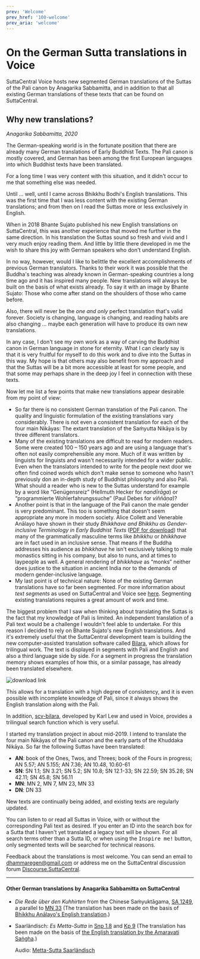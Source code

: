 ```yaml
---
prev: 'Welcome'
prev_href: '100-welcome'
prev_aria: 'welcome'
---
```

# On the German Sutta translations in Voice

SuttaCentral Voice hosts new segmented German translations of the Suttas of the Pali canon by Anagarika Sabbamitta, and in addition to that all existing German translations of these texts that can be found on SuttaCentral.
## Why new translations?

*Anagarika Sabbamitta, 2020*

The German-speaking world is in the fortunate position that there are already many German translations of Early Buddhist Texts. The Pali canon is mostly covered, and German has been among the first European languages into which Buddhist texts have been translated.

For a long time I was very content with this situation, and it didn't occur to me that something else was needed.

Until … well, until I came across Bhikkhu Bodhi's English translations. This was the first time that I was less content with the existing German translations; and from then on I read the Suttas more or less exclusively in English.

When in 2018 Bhante Sujato published his new English translations on SuttaCentral, this was another experience that moved me further in the same direction. In his translation the Suttas sound so fresh and vivid and I very much enjoy reading them. And little by little there developed in me the wish to share this joy with German speakers who don't understand English.

In no way, however, would I like to belittle the excellent accomplishments of previous German translators. Thanks to their work it was possible that the Buddha's teaching was already known in German-speaking countries a long time ago and it has inspired many people. New translations will always be built on the basis of what exists already. To say it with an image by Bhante Sujato: Those who come after stand on the shoulders of those who came before.

Also, there will never be the *one and only* perfect translation that's valid forever. Society is changing, language is changing, and reading habits are also changing … maybe each generation will have to produce its own new translations.

In any case, I don't see my own work as a way of carving the Buddhist canon in German language in stone for eternity. What I can clearly say is that it is very fruitful for myself to do this work and to dive into the Suttas in this way. My hope is that others may also benefit from my approach and that the Suttas will be a bit more accessible at least for some people, and that some may perhaps share in the deep joy I feel in connection with these texts.

Now let me list a few points that make new translations appear desirable from my point of view:

- So far there is no consistent German translation of the Pali canon. The quality and linguistic formulation of the existing translations vary considerably. There is not even a consistent translation for each of the four main Nikāyas: The extant translation of the Saṁyutta Nikāya is by three different translators.
- Many of the existing translations are difficult to read for modern readers. Some were created 100 – 150 years ago and are using a language that's often not easily comprehensible any more. Much of it was written by linguists for linguists and wasn't necessarily intended for a wider public. Even when the translators intended to write for the people next door we often find coined words which don't make sense to someone who hasn't previously don an in-depth study of Buddhist philosophy and also Pali. What should a reader who is new to the Suttas understand for example by a word like “Genügensreiz” (Hellmuth Hecker for *nandīrāga*) or “programmierte Wohlerfahrungssuche” (Paul Debes for *viññāṇa*)?
- Another point is that in the language of the Pali canon the male gender is very predominant. This too is something that doesn't seem appropriate any more in modern society. Alice Collett and Venerable Anālayo have shown in their study *Bhikkhave and Bhikkhu as Gender-inclusive Terminology in Early Buddhist Texts* (<a href="http://blogs.dickinson.edu/buddhistethics/?s=analayo+bhikkhave" target="_blank">PDF for download</a>) that many of the grammatically masculine terms like *bhikkhu* or *bhikkhave* are in fact used in an inclusive sense. That means if the Buddha addresses his audience as *bhikkhave* he isn't exclusively talking to male monastics sitting in his company, but also to nuns, and at times to laypeople as well. A general rendering of *bhikkhave* as “monks” neither does justice to the situation in ancient India nor to the demands of modern gender-inclusive language.
- My last point is of technical nature: None of the existing German translations have so far been segmented. For more information about *text segments* as used on SuttaCentral and Voice see [here](/sc-voice/en/201-segmentation). Segmenting existing translations requires a great amount of work and time.

The biggest problem that I saw when thinking about translating the Suttas is the fact that my knowledge of Pali is limited. An independent translation of a Pali text would be a challenge I wouldn't feel able to undertake. For this reason I decided to rely on Bhante Sujato's new English translations. And it's extremely useful that the SuttaCentral development team is building the new computer-assisted translation software called <a href="https://bilara.suttacentral.net/" target="_blank">Bilara</a>, which allows for trilingual work. The text is displayed in segments with Pali and English and also a third language side by side. For a segment in progress the translation memory shows examples of how this, or a similar passage, has already been translated elsewhere.

![download link](/sc-voice/assets/img/bilara.png?raw=true)

This allows for a translation with a high degree of consistency, and it is even possible with incomplete knowledge of Pali, since it always shows the English translation along with the Pali.

In addition, <a href="https://www.npmjs.com/package/scv-bilara" target="_blank">scv-bilara</a>, developed by Karl Lew and used in Voice, provides a trilingual search function which is very useful.

I started my translation project in about mid-2019. I intend to translate the four main Nikāyas of the Pali canon and the early parts of the Khuddaka Nikāya. So far the following Suttas have been translated:
- **AN**: book of the Ones, Twos, and Threes; book of the Fours in progress; AN 5.57; AN 5.155; AN 7.36; AN 10.48, 10.60-61
- **SN**: SN 1.1; SN 3.21; SN 5.2; SN 10.8; SN 12.1-33; SN 22.59; SN 35.28; SN 42.11; SN 45.8; SN 56.11
- **MN**: MN 2, MN 7, MN 23, MN 33
- **DN**: DN 33

New texts are continually being added, and existing texts are regularly updated.

You can listen to or read all Suttas in Voice, with or without the corresponding Pali text as desired. If you enter an ID into the search box for a Sutta that I haven't yet translated a legacy text will be shown. For all search terms other than a Sutta ID, or when using the <kbd>Inspire me!</kbd> button, only segmented texts will be searched for technical reasons.

Feedback about the translations is most welcome. You can send an email to dhammaregen@gmail.com or address me on the SuttaCentral discussion forum <a href="https://discourse.suttacentral.net" target="_blank">Discourse.SuttaCentral</a>.

---
#### Other German translations by Anagarika Sabbamitta on SuttaCentral
- *Die Rede über den Kuhhirten* from the Chinese Saṁyuktāgama, <a href="https://suttacentral.net/sa1249/de/sabbamitta" target="_blank">SA 1249</a>, a parallel to <a href="https://voice.suttacentral.net/scv/index.html?r=0.02687837185806985#/sutta?search=mn33" target="_blank">MN 33</a> (The translation has been made on the basis of <a href="https://www.buddhismuskunde.uni-hamburg.de/personen/analayo" target="_blank">Bhikkhu Anālayo's English translation</a>.)
- Saarländisch: *Es Metta-Sutta* in <a href="https://suttacentral.net/snp1.8/sld/sabbamitta" target="_blank">Snp 1.8</a> and <a href="https://suttacentral.net/kp9/sld/sabbamitta" target="_blank">Kp 9</a> (The translation has been made on the basis of <a href="https://suttacentral.net/kp9/en/amaravati" target="_blank">the English translation by the Amaravati Saṅgha</a>.)  

  Audio: <a href="/dhammaregen/assets/audio/mettasutta-sld.mp3" target="_blank">Metta-Sutta Saarländisch</a>
